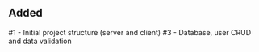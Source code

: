 

## Added

#1 - Initial project structure (server and client)
#3 - Database, user CRUD and data validation
 